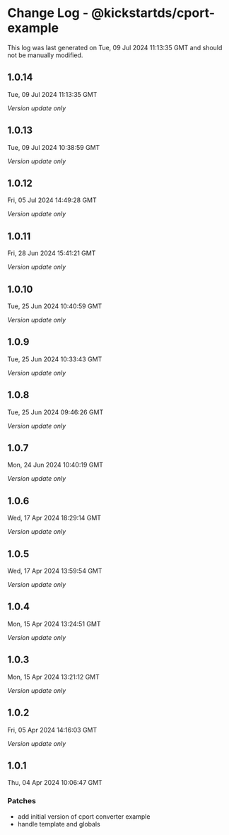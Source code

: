 # Change Log - @kickstartds/cport-example

This log was last generated on Tue, 09 Jul 2024 11:13:35 GMT and should not be manually modified.

## 1.0.14
Tue, 09 Jul 2024 11:13:35 GMT

_Version update only_

## 1.0.13
Tue, 09 Jul 2024 10:38:59 GMT

_Version update only_

## 1.0.12
Fri, 05 Jul 2024 14:49:28 GMT

_Version update only_

## 1.0.11
Fri, 28 Jun 2024 15:41:21 GMT

_Version update only_

## 1.0.10
Tue, 25 Jun 2024 10:40:59 GMT

_Version update only_

## 1.0.9
Tue, 25 Jun 2024 10:33:43 GMT

_Version update only_

## 1.0.8
Tue, 25 Jun 2024 09:46:26 GMT

_Version update only_

## 1.0.7
Mon, 24 Jun 2024 10:40:19 GMT

_Version update only_

## 1.0.6
Wed, 17 Apr 2024 18:29:14 GMT

_Version update only_

## 1.0.5
Wed, 17 Apr 2024 13:59:54 GMT

_Version update only_

## 1.0.4
Mon, 15 Apr 2024 13:24:51 GMT

_Version update only_

## 1.0.3
Mon, 15 Apr 2024 13:21:12 GMT

_Version update only_

## 1.0.2
Fri, 05 Apr 2024 14:16:03 GMT

_Version update only_

## 1.0.1
Thu, 04 Apr 2024 10:06:47 GMT

### Patches

- add initial version of cport converter example
- handle template and globals

